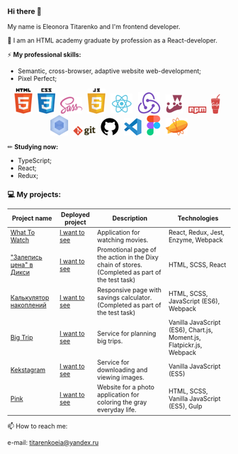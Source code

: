 ### Hi there 👋

My name is Eleonora Titarenko and I'm frontend developer.

🌱 I am an HTML academy graduate by profession as a React-developer.

⚡ **My professional skills:**
- Semantic, cross-browser, adaptive website web-development;
- Pixel Perfect;

<p align="center">
    <img src="image/html-5.svg" width="40">&nbsp;&nbsp;
    <img src="image/css-5.svg" width="40">&nbsp;&nbsp;
    <img src="image/sass-1.svg" width="50">&nbsp;&nbsp;
    <img src="image/javascript-4.svg" width="40">&nbsp;&nbsp;
    <img src="image/react-seeklogo.com.svg" width="50">&nbsp;&nbsp;
    <img src="image/redux-seeklogo.com.svg" width="50">&nbsp;&nbsp;
    <img src="image/jest-0.svg" width="40">&nbsp;&nbsp;
    <img src="image/npm-node-package-manager.svg" width="40">&nbsp;&nbsp;
    <img src="image/gulp.svg" width="20">&nbsp;&nbsp;
    <img src="image/webpack.svg" width="40">&nbsp;&nbsp;
    <img src="image/git.svg" width="50">&nbsp;&nbsp;
    <img src="image/github-1.svg" width="40">&nbsp;&nbsp;
    <img src="image/visual-studio-code-1.svg" width="40">&nbsp;&nbsp;
    <img src="image/figma-1.svg" width="30">&nbsp;&nbsp;
    <img src="image/zeplin.svg" width="50">
</p>

✏ **Studying now:**
- TypeScript;
- React;
- Redux;

### 💻 My projects:

| Project name        | Deployed project        | Description          | Technologies  |
| ------------- | ------------- | ------------- | ----- |
| [What To Watch](https://github.com/titarenkoeleonora/html-academy_what-to-watch-4) | [I want to see](https://wtw-five.vercel.app/) | Application for watching movies. | React, Redux, Jest, Enzyme, Webpack |
| ["Залепись цена" в Дикси](https://github.com/titarenkoeleonora/test-merkury) | [I want to see](https://test-merkury.vercel.app/) | Promotional page of the action in the Dixy chain of stores. (Completed as part of the test task) | HTML, SCSS, React |
| [Калькулятор накоплений](https://github.com/titarenkoeleonora/test_vc.ru) | [I want to see](https://titarenkoeleonora.github.io/test_vc_deploy/) | Responsive page with savings calculator. (Completed as part of the test task) | HTML, SCSS, JavaScript (ES6), Webpack |
| [Big Trip](https://github.com/titarenkoeleonora/html-academy-big-trip-11) | [I want to see](https://big-trip-i5ufel8ee.vercel.app/) | Service for planning big trips. | Vanilla JavaScript (ES6), Chart.js, Moment.js, Flatpickr.js, Webpack |
| [Kekstagram](https://github.com/titarenkoeleonora/html_academy-kekstagram) | [I want to see](https://titarenkoeleonora.github.io/html_academy-kekstagram/) | Service for downloading and viewing images. | Vanilla JavaScript (ES5) |
| [Pink](https://github.com/titarenkoeleonora/html_academy-pink) | [I want to see](https://pink-nine.vercel.app/index.html) | Website for a photo application for coloring the gray everyday life. | HTML, SCSS, Vanilla JavaScript (ES5), Gulp |


📫 How to reach me:
<p>
    e-mail: <a href="mailto:titarenkoeia@yandex.ru">titarenkoeia@yandex.ru</a>
</p>

